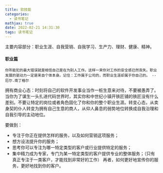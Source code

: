 ```yaml
---
title: 软技能
categories:
  - 读书笔记
mathjax: true
date: 2022-02-21 14:31:30
tags: 读书笔记
---
```


主要内容部分：职业生涯、自我营销、自我学习、生产力、理财、健康、精神。

#### 职业篇
`你所能犯的最大错误就是相信自己是在为别人工作。这样一来你对工作的安全感已然丧失。职业发展的驱动力一定是来自个体本身。记住：工作属于公司的，而职业生涯却属于你自己的。
-- 厄尔.南丁格尔`

拥有商业心态：时刻将自己的软件开发事业当作一桩生意来对待，不要被愚弄了。当你为了谋生一头扎进代码世界时，其实你和中世纪小镇开铁匠铺的铁匠没有什么差别。不要让特定的岗位或者角色固化了你和你的整个职业生涯。转变心态，从卖身契的仆人转变为拥有自己生意的商人，从仰人鼻息的弱势地位转换成自我治理和自我引导的主动地位。

要做到：
- 专注于你正在提供怎样的服务，以及如何营销这项服务；
- 想方设法提升你的服务；
- 思考你可以专注为哪一特定类型的客户或行业提供特定的服务；
- 集中精力成为专家，专门为某一特定类型的客户提供专业的整体服务；（只有真正专注于一类客户，才能找到非常好的工作）
再者，如何更好地宣传你的服务，更好地找到你的客户。

